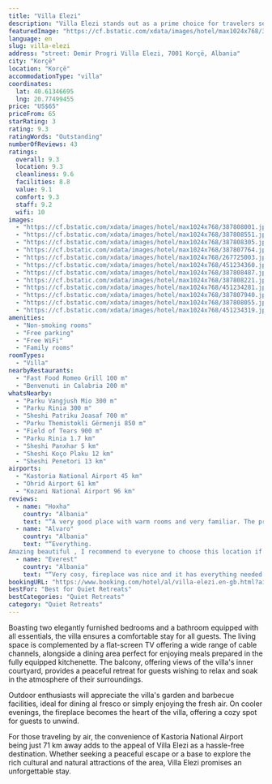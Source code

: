 ```yaml
---
title: "Villa Elezi"
description: "Villa Elezi stands out as a prime choice for travelers seeking a serene getaway in Korçë, located conveniently within a short drive from the natural wonders of Ohrid Lake Springs and the historic Monastery Saint Naum."
featuredImage: "https://cf.bstatic.com/xdata/images/hotel/max1024x768/387808001.jpg?k=ef1ed74e485d300c181cb8cd323714aee190744292558f484385e2f5631ea85b&o=&hp=1"
language: en
slug: villa-elezi
address: "street: Demir Progri Villa Elezi, 7001 Korçë, Albania"
city: "Korçë"
location: "Korçë"
accommodationType: "villa"
coordinates:
  lat: 40.61346695
  lng: 20.77499455
price: "US$65"
priceFrom: 65
starRating: 3
rating: 9.3
ratingWords: "Outstanding"
numberOfReviews: 43
ratings:
  overall: 9.3
  location: 9.3
  cleanliness: 9.6
  facilities: 8.8
  value: 9.1
  comfort: 9.3
  staff: 9.2
  wifi: 10
images:
  - "https://cf.bstatic.com/xdata/images/hotel/max1024x768/387808001.jpg?k=ef1ed74e485d300c181cb8cd323714aee190744292558f484385e2f5631ea85b&o=&hp=1"
  - "https://cf.bstatic.com/xdata/images/hotel/max1024x768/387808551.jpg?k=90490a363caf566a560ae7999393e2b7104a08841c4c1f3473e3512a505d5aeb&o=&hp=1"
  - "https://cf.bstatic.com/xdata/images/hotel/max1024x768/387808305.jpg?k=c47c2f30b2d7d562c225c18f93d1797bc000be2bc8b216a867fa81b134c2cede&o=&hp=1"
  - "https://cf.bstatic.com/xdata/images/hotel/max1024x768/387807764.jpg?k=e8e663fed25281ad421cc04dc06018a86bee00aedf67b15b4fc2ccbe4b931f62&o=&hp=1"
  - "https://cf.bstatic.com/xdata/images/hotel/max1024x768/267725003.jpg?k=a91e559899d33b5ffca504bcbbaaa4f3840737cdf5569a9dd897ce689003b5ac&o=&hp=1"
  - "https://cf.bstatic.com/xdata/images/hotel/max1024x768/451234360.jpg?k=1be886389d9d9816709cb2a81750021f1db217bbd658e09629d0ade6994c3c19&o=&hp=1"
  - "https://cf.bstatic.com/xdata/images/hotel/max1024x768/387808487.jpg?k=2006782a3f3beb8d0bdda7e5f7dfe06e41fcad1534ef7f408096c621ce9eb949&o=&hp=1"
  - "https://cf.bstatic.com/xdata/images/hotel/max1024x768/387808221.jpg?k=f6ea721383f2c9673f478eb7fdb61b5e86a34523d43c8aba11b4f766ccc3e188&o=&hp=1"
  - "https://cf.bstatic.com/xdata/images/hotel/max1024x768/451234281.jpg?k=81d3e12a53ae7c66d8537a541dac654d42b39e25f144b9cbf639346cdacfa6f2&o=&hp=1"
  - "https://cf.bstatic.com/xdata/images/hotel/max1024x768/387807940.jpg?k=4c74b09047bd9f54793ffa0b318c70cb2b9de3db06ffc97d82ff8a7204be9f9d&o=&hp=1"
  - "https://cf.bstatic.com/xdata/images/hotel/max1024x768/387808055.jpg?k=ffc183e856b23ec5251534e2a7d154936974636a913f73322da68f5858ecc25c&o=&hp=1"
  - "https://cf.bstatic.com/xdata/images/hotel/max1024x768/451234319.jpg?k=3287be5277a821b267a2e383defc8348c93c709bc364568e5050a04a56966f35&o=&hp=1"
amenities:
  - "Non-smoking rooms"
  - "Free parking"
  - "Free WiFi"
  - "Family rooms"
roomTypes:
  - "Villa"
nearbyRestaurants:
  - "Fast Food Romeo Grill 100 m"
  - "Benvenuti in Calabria 200 m"
whatsNearby:
  - "Parku Vangjush Mio 300 m"
  - "Parku Rinia 300 m"
  - "Sheshi Patriku Joasaf 700 m"
  - "Parku Themistokli Gërmenji 850 m"
  - "Field of Tears 900 m"
  - "Parku Rinia 1.7 km"
  - "Sheshi Panxhar 5 km"
  - "Sheshi Koço Plaku 12 km"
  - "Sheshi Penetori 13 km"
airports:
  - "Kastoria National Airport 45 km"
  - "Ohrid Airport 61 km"
  - "Kozani National Airport 96 km"
reviews:
  - name: "Hoxha"
    country: "Albania"
    text: "“A very good place with warm rooms and very familiar. The price is very cheap compared to other places. The decor is stunning, definitely I would recommend.”"
  - name: "Alvaro"
    country: "Albania"
    text: "“Everything.
Amazing beautiful , I recommend to everyone to choose this location if you’re planning staying in Korça.”"
  - name: "Everest"
    country: "Albania"
    text: "“Very cosy, fireplace was nice and it has everything needed.”"
bookingURL: "https://www.booking.com/hotel/al/villa-elezi.en-gb.html?aid=8035640"
bestFor: "Best for Quiet Retreats"
bestCategories: "Quiet Retreats"
category: "Quiet Retreats"
---
```


Boasting two elegantly furnished bedrooms and a bathroom equipped with all essentials, the villa ensures a comfortable stay for all guests. The living space is complemented by a flat-screen TV offering a wide range of cable channels, alongside a dining area perfect for enjoying meals prepared in the fully equipped kitchenette. The balcony, offering views of the villa's inner courtyard, provides a peaceful retreat for guests wishing to relax and soak in the atmosphere of their surroundings.

Outdoor enthusiasts will appreciate the villa's garden and barbecue facilities, ideal for dining al fresco or simply enjoying the fresh air. On cooler evenings, the fireplace becomes the heart of the villa, offering a cozy spot for guests to unwind.

For those traveling by air, the convenience of Kastoria National Airport being just 71 km away adds to the appeal of Villa Elezi as a hassle-free destination. Whether seeking a peaceful escape or a base to explore the rich cultural and natural attractions of the area, Villa Elezi promises an unforgettable stay.